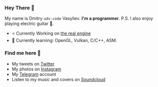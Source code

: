 ### Hey There :wave:
My name is Dmitry `udv-code` Vasyliev. **I'm a programmer**. <!-- LOL! -->
P.S. I also enjoy playing electric guitar :guitar:.
- :star: Currently Working on [the real engine](https://github.com/udv-code/real)
- :milky_way: Currently learning: OpenGL, Vulkan, C/C++, ASM.
### Find  me here :mag_right:
- My tweets on [Twitter](https://twitter.com/udvsharp)
- My photos on [Instagram](https://instagram.com/udvcode)
- My [Telegram](https://t.me/udvcode) account
- Listen to my music and covers on [Soundcloud](https://soundcloud.com/udvplay)
